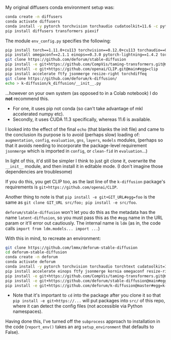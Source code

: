 My original diffusers conda environment setup was:

```sh
conda create -n diffusers
conda activate diffusers
conda install -y pytorch torchvision torchaudio cudatoolkit=11.6 -c pytorch -c conda-forge
pip install diffusers transformers piexif
```

The module `env_config.py` specifies the following:

```sh
pip install torch==1.11.0+cu113 torchvision==0.12.0+cu113 torchaudio==0.11.0 --extra-index-url https://download.pytorch.org/whl/cu113
pip install omegaconf==2.1.1 einops==0.3.0 pytorch-lightning==1.4.2 torchmetrics==0.6.0 torchtext==0.2.3 transformers==4.19.2 kornia==0.6
git clone https://github.com/deforum/stable-diffusion
pip install -e git+https://github.com/CompVis/taming-transformers.git@master#egg=taming-transformers
pip install -e git+https://github.com/openai/CLIP.git@main#egg=clip
pip install accelerate ftfy jsonmerge resize-right torchdiffeq
git clone https://github.com/deforum/k-diffusion/
echo > k-diffusion/k_diffusion/__init__.py
```

...however on your own system (as opposed to in a Colab notebook) I do **not** recommend this.

- For one, it uses pip not conda (so can't take advantage of mkl accelerated numpy etc).
- Secondly, it uses CUDA 11.3 specifically, whereas 11.6 is available.

I looked into the effect of the final `echo` (that blanks the init file) and came to the conclusion
its purpose is to avoid (perhaps slow) loading of: `augmentation`, `config`, `evaluation`, `gns`, `layers`, `models` modules,
(perhaps so that it avoids needing to incorporate the package-level requirement `jsonmerge` which is
imported in `config`, or `clean-fid` in `evaluation`...)

In light of this, it'd still be simpler I think to just git clone it, overwrite the `__init__`
module, and then install it in editable mode. (I don't imagine those dependencies are troublesome)

If you do this, you get CLIP too, as the last line of the `k-diffusion` package's requirements is
`git+https://github.com/openai/CLIP`.

Another thing to note is that `pip install -e git+GIT_URL#egg=foo` is the same as `git clone GIT_URL src/foo; pip install -e src/foo`.

`deforum/stable-diffusion` won't let you do this as the metadata has the name `latent-diffusion`, so
you must pass this as the `#egg` name in the URL param or it'll error out cautiously.
The internal name is `ldm` (as in, the code calls `import from ldm.models... import ...`)

With this in mind, to recreate an environment:

```sh
git clone https://github.com/lmmx/deforum-stable-diffusion
cd deforum-stable-diffusion
conda create -n deforum
conda activate deforum
conda install -y pytorch torchvision torchaudio torchtext cudatoolkit=11.6 pytorch-lightning -c pytorch -c conda-forge
pip install accelerate einops ftfy jsonmerge kornia omegaconf resize-right torchdiffeq torchmetrics transformers
pip install -e git+https://github.com/CompVis/taming-transformers.git@master#egg=taming-transformers
pip install -e git+https://github.com/deforum/stable-diffusion@main#egg=latent-diffusion
pip install -e git+https://github.com/deforum/k-diffusion@master#egg=k-diffusion
```

- Note that it's important to `cd` into the package after you clone it so that `pip install -e git+https://...`
  will put packages into `src/` of this repo, where it can detect the config files (not accessible via Python namespaces).

Having done this, I've turned off the `subprocess` approach to installation in the code
(`report_env()` takes an arg `setup_environment` that defaults to False).

